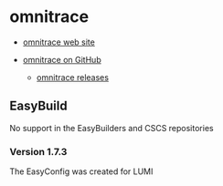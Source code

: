# omnitrace

  * [omnitrace web site](https://amdresearch.github.io/omnitrace/)
    
  * [omnitrace on GitHub](https://github.com/AMDResearch/omnitrace/)
  
      * [omnitrace releases](https://github.com/AMDResearch/omnitrace/releases)
      

## EasyBuild

No support in the EasyBuilders and CSCS repositories

### Version 1.7.3

The EasyConfig was created for LUMI

